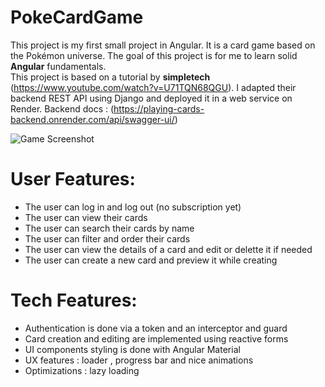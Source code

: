# PokeCardGame

This project is my first small project in Angular. It is a card game based on the Pokémon universe. The goal of this project is for me to learn solid **Angular** fundamentals.  
This project is based on a tutorial by **simpletech** (https://www.youtube.com/watch?v=U71TQN68QGU). I adapted their backend REST API using Django and deployed it in a web service on Render.
Backend docs : (https://playing-cards-backend.onrender.com/api/swagger-ui/)

![Game Screenshot](public/app-demo.png)

# User Features:

-   The user can log in and log out (no subscription yet)
-   The user can view their cards
-   The user can search their cards by name
-   The user can filter and order their cards
-   The user can view the details of a card and edit or delette it if needed
-   The user can create a new card and preview it while creating

# Tech Features:

-   Authentication is done via a token and an interceptor and guard
-   Card creation and editing are implemented using reactive forms
-   UI components styling is done with Angular Material
-   UX features : loader , progress bar and nice animations
-   Optimizations : lazy loading
